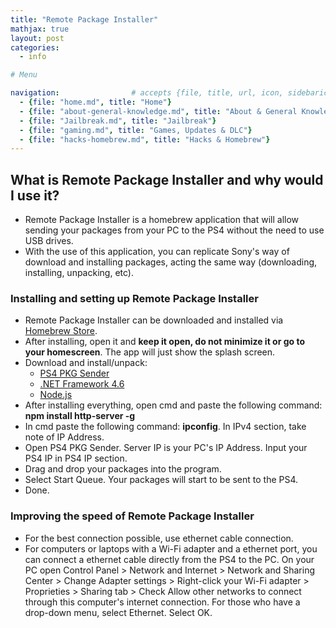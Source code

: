 ```yaml
---
title: "Remote Package Installer"
mathjax: true
layout: post
categories:
  - info

# Menu

navigation:                # accepts {file, title, url, icon, sidebaricon}
  - {file: "home.md", title: "Home"}
  - {file: "about-general-knowledge.md", title: "About & General Knowledge"}
  - {file: "Jailbreak.md", title: "Jailbreak"}
  - {file: "gaming.md", title: "Games, Updates & DLC"}
  - {file: "hacks-homebrew.md", title: "Hacks & Homebrew"}
---
```


## What is Remote Package Installer and why would I use it?

  * Remote Package Installer is a homebrew application that will allow sending your packages from your PC to the PS4 without the need to use USB drives.
  * With the use of this application, you can replicate Sony's way of download and installing packages, acting the same way (downloading, installing, unpacking, etc).

### Installing and setting up Remote Package Installer

  * Remote Package Installer can be downloaded and installed via [Homebrew Store](hb-store.md).
  * After installing, open it and **keep it open, do not minimize it or go to your homescreen**. The app will just show the splash screen.
  * Download and install/unpack:
    * [PS4 PKG Sender](/backupfiles/Ps4_Pkg_Sender_V1.07.zip)
    * <a href="https://www.microsoft.com/en-nz/download/details.aspx?id=48130"> .NET Framework 4.6 </a>
    * <a href="https://nodejs.org/en/"> Node.js </a>
  * After installing everything, open cmd and paste the following command: **npm install http-server -g**
  * In cmd paste the following command: **ipconfig**. In IPv4 section, take note of IP Address.
  * Open PS4 PKG Sender. Server IP is your PC's IP Address. Input your PS4 IP in PS4 IP section.
  * Drag and drop your packages into the program.
  * Select Start Queue. Your packages will start to be sent to the PS4.
  * Done.

### Improving the speed of Remote Package Installer

  * For the best connection possible, use ethernet cable connection.
  * For computers or laptops with a Wi-Fi adapter and a ethernet port, you can connect a ethernet cable directly from the PS4 to the PC. On your PC open Control Panel > Network and Internet > Network and Sharing Center > Change Adapter settings > Right-click your Wi-Fi adapter > Proprieties > Sharing tab > Check Allow other networks to connect through this computer's internet connection. For those who have a drop-down menu, select Ethernet. Select OK.
